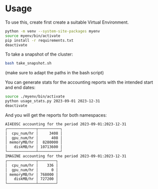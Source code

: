 # Usage

To use this, create first create a suitable Virtual Environment.

```bash
python -m venv --system-site-packages myenv
source myenv/bin/activate
pip install -r requirements.txt
deactivate
```

To take a snapshot of the cluster:
```bash
bash take_snapshot.sh
```
(make sure to adapt the paths in the bash script)

You can generate stats for the accounting reports with the intended start and end dates:

```bash
source ./myenv/bin/activate
python usage_stats.py 2023-09-01 2023-12-31
deactivate
```

And you will get the reports for both namespaces:

```bash
AI4EOSC accounting for the period 2023-09-01:2023-12-31
┌─────────────┬──────────┐
│  cpu_num/hr │     3408 │
│  gpu_num/hr │      408 │
│ memoryMB/hr │  8280000 │
│   diskMB/hr │ 10713600 │
└─────────────┴──────────┘
IMAGINE accounting for the period 2023-09-01:2023-12-31
┌─────────────┬────────┐
│  cpu_num/hr │    336 │
│  gpu_num/hr │      0 │
│ memoryMB/hr │ 768000 │
│   diskMB/hr │ 727200 │
└─────────────┴────────┘
```
